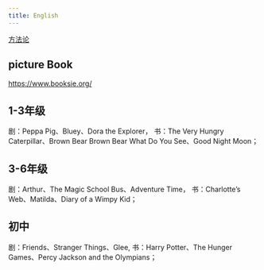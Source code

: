 ```yaml
---
title: English
---
```


[方法论](https://github.com/byoungd/English-level-up-tips)

## picture Book

https://www.booksie.org/

## 1-3年级


剧：Peppa Pig、Bluey、Dora the Explorer，
书：The Very Hungry Caterpillar、Brown Bear Brown Bear What Do You See、Good Night Moon；

## 3-6年级
剧：Arthur、The Magic School Bus、Adventure Time，
书：Charlotte’s Web、Matilda、Diary of a Wimpy Kid；

## 初中

剧：Friends、Stranger Things、Glee,
书：Harry Potter、The Hunger Games、Percy Jackson and the Olympians；